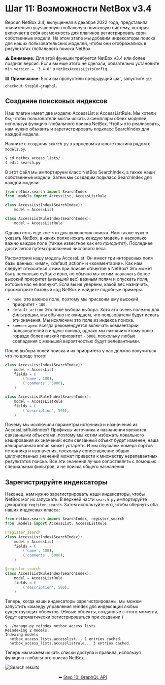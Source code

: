 # Шаг 11: Возможности NetBox v3.4

Версия NetBox 3.4, выпущенная в декабре 2022 года, представила значительно улучшенную глобальную поисковую систему, которая включает в себя возможность для плагинов регистрировать свои собственные модели. На этом этапе мы добавим индексаторы поиска для наших пользовательских моделей, чтобы они отображались в результатах глобального поиска NetBox.

:warning: **Внимание:** Для этой функции требуется NetBox v3.4 или более поздняя версия. Если вы еще этого не сделали, обязательно установите `min_version = '3.4.0'` в `NetBoxAccessListsConfig`.

:blue_square: **Примечание:** Если вы пропустили предыдущий шаг, запустите `git checkout Step10-graphql`.

## Создание поисковых индексов

Наш плагин имеет две модели: AccessList и AccessListRule. Мы хотели бы, чтобы пользователи могли искать экземпляры обеих моделей, используя функцию глобального поиска NetBox. Чтобы это реализовать, нам нужно объявить и зарегистрировать подкласс SearchIndex для каждой модели.

Начните с создания `search.py` в корневом каталоге плагина рядом с `models.py`.

```bash
$ cd netbox_access_lists/
$ edit search.py
```

В этот файл мы импортируем класс NetBox SearchIndex, а также наши собственные модели. Затем мы создадим подкласс SearchIndex для каждой модели:

```python
from netbox.search import SearchIndex
from .models import AccessList, AccessListRule

class AccessListIndex(SearchIndex):
    model = AccessList

class AccessListRuleIndex(SearchIndex):
    model = AccessListRule
```

Однако есть еще кое-что для включения поиска. Нам также нужно указать NetBox, в каких полях искать каждую модель и насколько важно каждое поле (также известное как его _приоритет_). Последнее достигается путем присвоения числового веса.

Рассмотрим нашу модель AccessList. Он имеет три интересных поля базы данных: «имя», «default_action» и «комментарии». Как нам следует относиться к ним при поиске объектов в NetBox? Это может быть несколько субъективно, но обычно мы хотим назначать более высокий приоритет (_меньший_ вес) важным полям и опускать поля, которые нас не волнуют. Если вы не уверены, какой вес назначить, просмотрите базовый код NetBox и найдите подобные примеры.

* `name`: это важное поле, поэтому мы присвоим ему высокий приоритет - `100`.
* `default_action` Это поле выбора выбора. Хотя это очень полезно для _фильтрации_, мы обычно не ожидаем, что пользователи будут искать эти значения. Мы исключим это поле из индекса поиска.
* `комментарии`: всегда рекомендуется включать комментарии пользователей в индекс поиска, однако мы назначим этому полю гораздо более низкий приоритет - `5000`, поскольку любые совпадения с меньшей вероятностью будут релевантными.

После выбора полей поиска и их приоритета у нас должно получиться что-то вроде этого:

```python
class AccessListIndex(SearchIndex):
    model = AccessList
    fields = (
        ('name', 100),
        ('comments', 5000),
    )

class AccessListRuleIndex(SearchIndex):
    model = AccessListRule
    fields = (
        ('description', 500),
    )
```

Почему мы исключили параметры источника и назначения из AccessListRuleIndex? Префиксы источника и назначения являются связанными объектами, поэтому мы хотим избежать локального кэширования их значений: если связанный объект будет изменен, наша кэшированная копия может устареть. И мы опускаем номера портов источника и назначения, поскольку сопоставление общих целочисленных значений может привести к множеству нерелевантных результатов поиска. Все эти значения лучше сопоставлять с помощью специальных фильтров, а не поиска общего назначения.

## Зарегистрируйте индексаторы

Наконец, нам нужно зарегистрировать наши индексаторы, чтобы NetBox мог их запускать. В верхней части `search.py` импортируйте декоратор `register_search`. Затем используйте его, чтобы обернуть оба наших индексных класса:

```python
from netbox.search import SearchIndex, register_search
from .models import AccessList, AccessListRule

@register_search
class AccessListIndex(SearchIndex):
    model = AccessList
    fields = (
        ('name', 100),
        ('comments', 5000),
    )

@register_search
class AccessListRuleIndex(SearchIndex):
    model = AccessListRule
    fields = (
        ('description', 500),
    )
```

Теперь, когда наши индексаторы зарегистрированы, мы можем запустить команду управления reindex для индексации любых существующих объектов. (Новые объекты, созданные с этого момента, будут автоматически регистрироваться при создании.)

```
$ ./manage.py reindex netbox_access_lists
Reindexing 2 models.
Indexing models
  netbox_access_lists.accesslist... 1 entries cached.
  netbox_access_lists.accesslistrule... 3 entries cached.
```

Теперь мы можем искать списки доступа и правила, используя функцию глобального поиска NetBox.

![Search results](/images/step11-search-results.png)

<div align="center">

:arrow_left: [Step 10: GraphQL API](/tutorial/step10-graphql-api.md)

</div>
